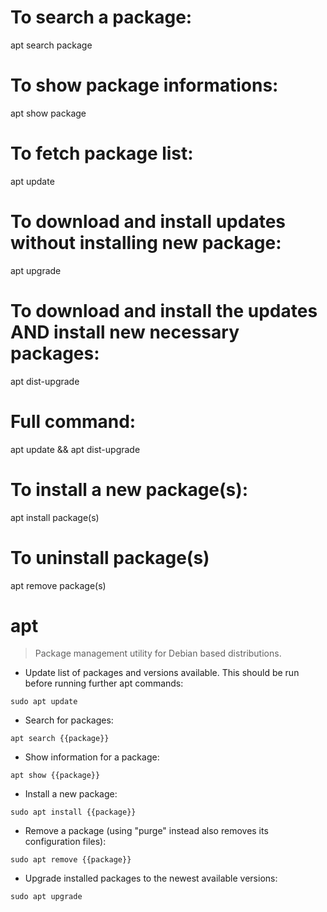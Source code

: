 # To search a package:
apt search package

# To show package informations:
apt show package

# To fetch package list:
apt update

# To download and install updates without installing new package:
apt upgrade

# To download and install the updates AND install new necessary packages:
apt dist-upgrade

# Full command:
apt update && apt dist-upgrade

# To install a new package(s):
apt install package(s)

# To uninstall package(s)
apt remove package(s)


# apt

> Package management utility for Debian based distributions.

- Update list of packages and versions available. This should be run before running further apt commands:

`sudo apt update`

- Search for packages:

`apt search {{package}}`

- Show information for a package:

`apt show {{package}}`

- Install a new package:

`sudo apt install {{package}}`

- Remove a package (using "purge" instead also removes its configuration files):

`sudo apt remove {{package}}`

- Upgrade installed packages to the newest available versions:

`sudo apt upgrade`
